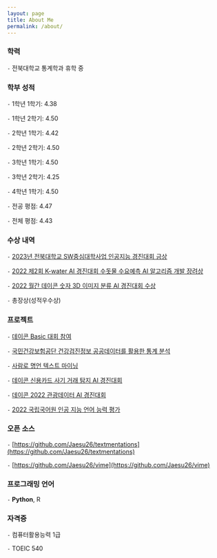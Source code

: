 ```yaml
---
layout: page
title: About Me
permalink: /about/
---
```


### 학력

`-` 전북대학교 통계학과 휴학 중

### 학부 성적

`-` 1학년 1학기: 4.38

`-` 1학년 2학기: 4.50

`-` 2학년 1학기: 4.42

`-` 2학년 2학기: 4.50

`-` 3학년 1학기: 4.50

`-` 3학년 2학기: 4.25

`-` 4학년 1학기: 4.50

`-` 전공 평점: 4.47

`-` 전체 평점: 4.43

### 수상 내역

`-` [2023년 전북대학교 SW중심대학사업 인공지능 경진대회 금상](https://github.com/Jaesu26/jbnu-book-genre-classification)

`-` [2022 제2회 K-water AI 경진대회 수돗물 수요예측 AI 알고리즘 개발 장려상](https://github.com/Jaesu26/aifactory-water-demand-forecasting)

`-` [2022 월간 데이콘 숫자 3D 이미지 분류 AI 경진대회 수상](https://github.com/Jaesu26/dacon-3d-mnist-image-classification)

`-` 총장상(성적우수상)

### 프로젝트

`-` [데이콘 Basic 대회 참여](https://github.com/Jaesu26/dacon-basic)

`-` [국민건강보험공단 건강검진정보 공공데이터를 활용한 통계 분석](https://github.com/Jaesu26/statistical-database-project)

`-` [사람로 명언 텍스트 마이닝](https://github.com/Jaesu26/text-mining-project)

`-` [데이콘 신용카드 사기 거래 탐지 AI 경진대회](https://github.com/Jaesu26/dacon-credit-card-fraud-detection)

`-` [데이콘 2022 관광데이터 AI 경진대회](https://github.com/Jaesu26/dacon-point-of-interest-category-classification)

`-` [2022 국립국어원 인공 지능 언어 능력 평가](https://github.com/Jaesu26/korean-aspect-based-sentiment-analysis)

### 오픈 소스

`-` [https://github.com/Jaesu26/textmentations](https://github.com/Jaesu26/textmentations)

`-` [https://github.com/Jaesu26/vime](https://github.com/Jaesu26/vime)

### 프로그래밍 언어

`-` **Python**, R

### 자격증

`-` 컴퓨터활용능력 1급

`-` TOEIC 540

[^1]:a blogging platform that natively supports Jupyter notebooks in addition to other formats.
